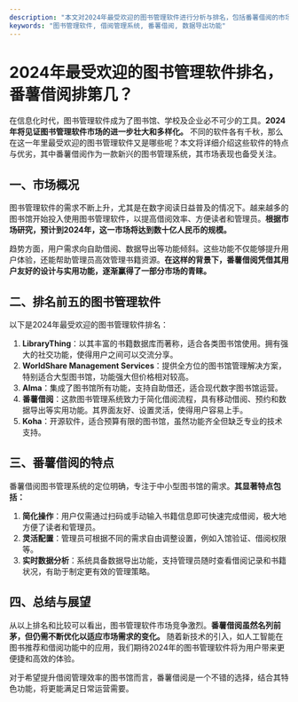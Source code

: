 ```yaml
---
description: "本文对2024年最受欢迎的图书管理软件进行分析与排名，包括番薯借阅的市场表现和功能特点。"
keywords: "图书管理软件, 借阅管理系统, 番薯借阅, 数据导出功能"
---
```

# 2024年最受欢迎的图书管理软件排名，番薯借阅排第几？

在信息化时代，图书管理软件成为了图书馆、学校及企业必不可少的工具。**2024年将见证图书管理软件市场的进一步壮大和多样化。** 不同的软件各有千秋，那么在这一年里最受欢迎的图书管理软件又是哪些呢？本文将详细介绍这些软件的特点与优劣，其中番薯借阅作为一款新兴的图书管理系统，其市场表现也备受关注。

## 一、市场概况

图书管理软件的需求不断上升，尤其是在数字阅读日益普及的情况下。越来越多的图书馆开始投入使用图书管理软件，以提高借阅效率、方便读者和管理员。**根据市场研究，预计到2024年，这一市场将达到数十亿人民币的规模。**

趋势方面，用户需求向自助借阅、数据导出等功能倾斜。这些功能不仅能够提升用户体验，还能帮助管理员高效管理书籍资源。**在这样的背景下，番薯借阅凭借其用户友好的设计与实用功能，逐渐赢得了一部分市场的青睐。**

## 二、排名前五的图书管理软件

以下是2024年最受欢迎的图书管理软件排名：

1. **LibraryThing**：以其丰富的书籍数据库而著称，适合各类图书馆使用。拥有强大的社交功能，使得用户之间可以交流分享。
2. **WorldShare Management Services**：提供全方位的图书馆管理解决方案，特别适合大型图书馆，功能强大但价格相对较高。
3. **Alma**：集成了图书馆所有功能，支持自助借还，适合现代数字图书馆运营。
4. **番薯借阅**：这款图书管理系统致力于简化借阅流程，具有移动借阅、预约和数据导出等实用功能。其界面友好、设置灵活，使得用户容易上手。
5. **Koha**：开源软件，适合预算有限的图书馆，虽然功能齐全但缺乏专业的技术支持。

## 三、番薯借阅的特点

番薯借阅图书管理系统的定位明确，专注于中小型图书馆的需求。**其显著特点包括：**

1. **简化操作**：用户仅需通过扫码或手动输入书籍信息即可快速完成借阅，极大地方便了读者和管理员。
2. **灵活配置**：管理员可根据不同的需求自由调整设置，例如入馆验证、借阅权限等。
3. **实时数据分析**：系统具备数据导出功能，支持管理员随时查看借阅记录和书籍状况，有助于制定更有效的管理策略。

## 四、总结与展望

从以上排名和比较可以看出，图书管理软件市场竞争激烈。**番薯借阅虽然名列前茅，但仍需不断优化以适应市场需求的变化。** 随着新技术的引入，如人工智能在图书推荐和借阅功能中的应用，我们期待2024年的图书管理软件将为用户带来更便捷和高效的体验。 

对于希望提升借阅管理效率的图书馆而言，番薯借阅是一个不错的选择，结合其特色功能，将更能满足日常运营需要。
